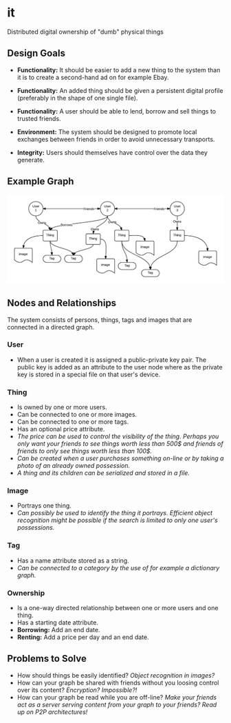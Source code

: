 it
==

Distributed digital ownership of "dumb" physical things

## Design Goals
- **Functionality:** It should be easier to add a new thing to the system than it is to create a second-hand ad on for example Ebay.

- **Functionality:** An added thing should be given a persistent digital profile (preferably in the shape of one single file).

- **Functionality:** A user should be able to lend, borrow and sell things to trusted friends.

- **Environment:** The system should be designed to promote local exchanges between friends in order to avoid unnecessary transports.

- **Integrity:** Users should themselves have control over the data they generate.

## Example Graph
![it graph example](itGraph.png)

## Nodes and Relationships
The system consists of persons, things, tags and images that are connected in a directed graph.

### User
- When a user is created it is assigned a public-private key pair. The public key is added as an attribute to the user node where as the private key is stored in a special file on that user's device.

### Thing
- Is owned by one or more users.
- Can be connected to one or more images.
- Can be connected to one or more tags.
- Has an optional price attribute.
- *The price can be used to control the visibility of the thing. Perhaps you only want your friends to see things worth less than 500$ and friends of friends to only see things worth less than 100$.*
- *Can be created when a user purchases something on-line or by taking a photo of an already owned possession.*
- *A thing and its children can be serialized and stored in a file.*

### Image
- Portrays one thing.
- *Can possibly be used to identify the thing it portrays. Efficient object recognition might be possible if the search is limited to only one user's possessions.* 

### Tag
- Has a name attribute stored as a string.
- *Can be connected to a category by the use of for example a dictionary graph.*

### Ownership
- Is a one-way directed relationship between one or more users and one thing.
- Has a starting date attribute.
- **Borrowing:** Add an end date.
- **Renting:** Add a price per day and an end date.

## Problems to Solve
- How should things be easily identified? *Object recognition in images?*
- How can your graph be shared with friends without you loosing control over its content? *Encryption? Impossible?!*
- How can your graph be read while you are off-line? *Make your friends act as a server serving content from your graph to your friends? Read up on P2P architectures!*








